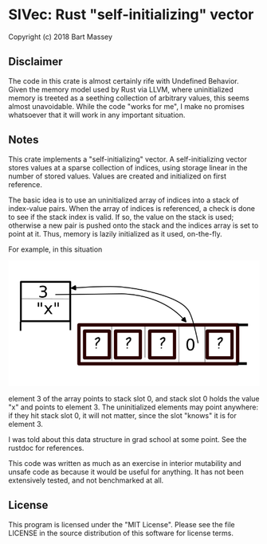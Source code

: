 # SIVec: Rust "self-initializing" vector
Copyright (c) 2018 Bart Massey

## Disclaimer

The code in this crate is almost certainly rife with
Undefined Behavior. Given the memory model used by Rust via
LLVM, where uninitialized memory is treeted as a seething
collection of arbitrary values, this seems almost
unavoidable. While the code "works for me", I make no
promises whatsoever that it will work in any important
situation.

## Notes

This crate implements a "self-initializing" vector.  A
self-initializing vector stores values at a sparse
collection of indices, using storage linear in the number of
stored values. Values are created and initialized on first
reference.

The basic idea is to use an uninitialized array of indices
into a stack of index-value pairs. When the array of indices
is referenced, a check is done to see if the stack index is
valid. If so, the value on the stack is used; otherwise a
new pair is pushed onto the stack and the indices array is
set to point at it. Thus, memory is lazily initialized as it
used, on-the-fly.

For example, in this situation

![lazy array initialization](lazyarray.png)

element 3 of the array points to stack slot 0, and stack
slot 0 holds the value "x" and points to element 3. The
uninitialized elements may point anywhere: if they hit stack
slot 0, it will not matter, since the slot "knows" it is for
element 3.

I was told about this data structure in grad school at some
point. See the rustdoc for references.

This code was written as much as an exercise in interior
mutability and unsafe code as because it would be useful for
anything. It has not been extensively tested, and not
benchmarked at all.

## License

This program is licensed under the "MIT License".  Please
see the file LICENSE in the source distribution of this
software for license terms.
